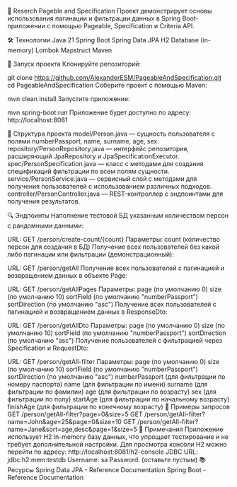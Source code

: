 📘 Reserch Pageble and Specification
Проект демонстрирует основы использования пагинации и фильтрации данных в Spring Boot-приложении с помощью Pageable, Specification и Criteria API.

🛠️ Технологии
Java 21
Spring Boot
Spring Data JPA
H2 Database (in-memory)
Lombok
Mapstruct
Maven

🚀 Запуск проекта
Клонируйте репозиторий:

git clone https://github.com/AlexanderESM/PageableAndSpecification.git
cd PageableAndSpecification
Соберите проект с помощью Maven:

mvn clean install
Запустите приложение:

mvn spring-boot:run
Приложение будет доступно по адресу: http://localhost:8081

📂 Структура проекта
model/Person.java — сущность пользователя с полями numberPassport, name, surname, age, sex.
repository/PersonRepository.java — интерфейс репозитория, расширяющий JpaRepository и JpaSpecificationExecutor.
spec/PersonSpecification.java — класс с методами для создания спецификаций фильтрации по всем полям сущности.
service/PersonService.java — сервисный слой с методами для получения пользователей с использованием различных подходов.
controller/PersonController.java — REST-контроллер с эндпоинтами для получения результатов.

🔍 Эндпоинты
Наполнение тестовой БД указанным количеством персон с рандомными данными:

URL: GET /person/create-count/{count}
Параметры:
count (количество персон для создания в БД)
Получение всех пользователей без какой либо пагинации или фильтрации (демонстрационный):

URL: GET /person/getAll
Получение всех пользователей с пагинацией и возвращением данных в объекте Page:

URL: GET /person/getAllPages
Параметры:
page (по умолчанию 0)
size (по умолчанию 10)
sortField (по умолчанию "numberPassport")
sortDirection (по умолчанию "asc")
Получение всех пользователей с пагинацией и возвращением данных в ResponseDto:

URL: GET /person/getAllDto
Параметры:
page (по умолчанию 0)
size (по умолчанию 10)
sortField (по умолчанию "numberPassport")
sortDirection (по умолчанию "asc")
Получение пользователей с фильтрацией через Specification и RequestDto:

URL: GET /person/getAll-filter
Параметры:
page (по умолчанию 0)
size (по умолчанию 10)
sortField (по умолчанию "numberPassport")
sortDirection (по умолчанию "asc")
numberPassport (для фильтрации по номеру паспорта)
name (для фильтрации по имени)
surname (для фильтрации по фамилии)
age (для фильтрации по возрасту)
sex (для фильтрации по полу)
startAge (для фильтрации по начальному возрасту)
finishAge (для фильтрации по конечному возрасту)
🧪 Примеры запросов
GET /person/getAll-filter?page=0&size=5
GET /person/getAll-filter?name=John&age=25&page=0&size=10
GET /person/getAll-filter?name=Jane&sort=age,desc&page=1&size=5
📌 Примечания
Приложение использует H2 in-memory базу данных, что упрощает тестирование и не требует дополнительной настройки.
Для просмотра консоли H2 можно перейти по адресу: http://localhost:8081/h2-console
JDBC URL: jdbc:h2:mem:testdb
Username: sa
Password: (оставьте пустым)
📚 Ресурсы
Spring Data JPA - Reference Documentation
Spring Boot - Reference Documentation
